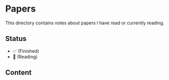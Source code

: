 # Papers

This directory contains notes about papers I have read or currently reading.

## Status

- ✅ (Finished)
- 🔎 (Reading)

## Content
